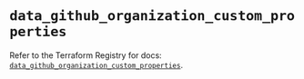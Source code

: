 # `data_github_organization_custom_properties`

Refer to the Terraform Registry for docs: [`data_github_organization_custom_properties`](https://registry.terraform.io/providers/integrations/github/6.7.3/docs/data-sources/organization_custom_properties).
